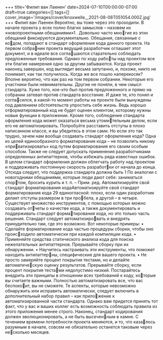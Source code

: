 +++
title='Филип ван Лаенен'
date=2024-07-10T00:00:00-07:00
draft=true
categories=[]
tags=[]
cover_image='/images/cover/knoxwelle__2021-08-08T051054.000Z.jpg'
+++
Филип ван Лаенен
Ве­ро­ят­но, вы то­же че­рез это про­хо­ди­ли. В начале проекта у всех полно благих 
замыслов – назовем их «новопроектными обещаниями»1
. Довольно часто многие из этих обещаний фиксируются документально. Обещания, связанные с кодом, попадают в стандарт оформления кода данного проекта. На первом собрании проекта ведущий разработчик оглашает этот документ, и в идеале все соглашаются старательно соблюдать предложенные требования. Однако по ходу работы над проектом все эти благие намерения одно за другим забываются. Когда 
проект наконец завершен, код выглядит весьма запутанно, и, похоже, никто не 
понимает, как так получилось.
Когда же все пошло наперекосяк? Вполне вероятно, что как раз на том первом 
собрании. Некоторые его участники были невнимательны. Другие не поняли, 
в чем смысл стандарта. Хуже того, кое-кто был против предложенного и прямо 
на собрании затевал против стандарта восстание. И даже те, кто понял и согласился, в какой-то момент работы на проекте были вынуждены под давлением 
обстоятельств упростить себе жизнь. Ведь хорошо отформатированный код не 
будет оценен клиентом, которому нужны новые функции в приложении. Кроме 
того, соблюдение стандарта оформления кода может оказаться весьма утомительным делом, если его не автоматизировать. Попробуйте расставить отступы 
в плохо написанном классе, и вы убедитесь в этом сами.
Но если это так трудно, зачем нам вообще создавать стандарт оформления кода? 
Одна из целей единообразного форматирования кода – не позволить никому «приватизировать» код путем форматирования его своим особым способом. Также не 
следует допускать применения разработчиками определенных антипаттернов, 
чтобы избежать ряда известных ошибок. В целом стандарт оформления должен 
облегчать работу над проектом и поддерживать постоянную скорость разработки от начала до конца. Отсюда следует, что поддержка стандарта должна быть 
1 По аналогии с новогодними обещаниями, которые люди дают себе: заниматься спортом, бросить курить и т. п. – Прим. ред.
Автоматизируйте свой стандарт 
форматирования кодаАвтоматизируйте свой стандарт форматирования кода 29
единогласной: плохо, если один разработчик делает отступы размером в три пробела, а другой – в четыре.
Существует множество инструментов, с помощью которых можно создавать отчеты о качестве кода, а также документировать и поддерживать стандарт форматирования кода, но это только часть решения. Стандарт следует автоматизировать и внедрять принудительно там, где это возможно. Вот некоторые примеры: 
• Сделайте форматирование кода частью процедуры сборки, чтобы оно происходило автоматически при каждой компиляции кода.
• Применяйте средства статического анализа кода для поиска нежелательных 
антипаттернов. Прерывайте сборку при их обнаружении. 
• Научитесь настраивать эти инструменты, что поможет находить антипаттерны, специфические для вашего проекта.
• Не просто замеряйте процент покрытия тестами, но и делайте автоматическую оценку результатов. Прерывайте сборку, если процент покрытия тестами недопустимо низкий.
Постарайтесь внедрить эти принципы в отношении всех требований к коду, которые вы считаете важными. Полностью автоматизировать все, что вас беспокоит, вы не сможете. Те аспекты, которые невозможно обнаружить или исправить 
автоматически, следует включить в дополнительный набор правил – как приложение к автоматизированной части стандарта. Однако вам придется принять 
тот факт, что у вас и ваших коллег есть возможность соблюдать правила из этого 
приложения менее строго. 
Наконец, стандарт кодирования должен эволюционировать, а не быть высеченным в камне. С течением времени потребности проекта меняются, и то, что казалось разумным в начале, совсем не обязательно останется таковым через несколько месяцев.